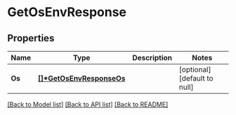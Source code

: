 # GetOsEnvResponse

## Properties
Name | Type | Description | Notes
------------ | ------------- | ------------- | -------------
**Os** | **[[]\*GetOsEnvResponseOs](GetOsEnvResponseOs.md)** |  | [optional] [default to null]

[[Back to Model list]](../README.md#documentation-for-models) [[Back to API list]](../README.md#documentation-for-api-endpoints) [[Back to README]](../README.md)


